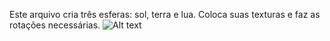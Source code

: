 Este arquivo cria três esferas: sol, terra e lua. Coloca suas texturas e faz as rotações necessárias.
![Alt text](https://github.com/mateussotero/ComputacaoGrafica/blob/2c71384699ab41b9c758fef6bb4cc6b9dd71439a/Dossi%C3%AA%202/Sistema%20Solar%20com%20Textura/Print%20-%20Sistema%20Solar.png "Sistema Solar")
